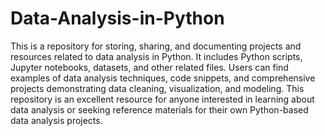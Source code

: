 # Data-Analysis-in-Python
 
This is a repository for storing, sharing, and documenting projects and resources related to data analysis in Python. It includes Python scripts, Jupyter notebooks, datasets, and other related files. Users can find examples of data analysis techniques, code snippets, and comprehensive projects demonstrating data cleaning, visualization, and modeling. This repository is an excellent resource for anyone interested in learning about data analysis or seeking reference materials for their own Python-based data analysis projects.